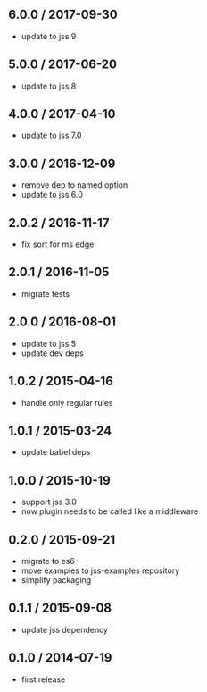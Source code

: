 ## 6.0.0 / 2017-09-30

- update to jss 9

## 5.0.0 / 2017-06-20

- update to jss 8

## 4.0.0 / 2017-04-10

- update to jss 7.0

## 3.0.0 / 2016-12-09

- remove dep to named option
- update to jss 6.0

## 2.0.2 / 2016-11-17

- fix sort for ms edge

## 2.0.1 / 2016-11-05

- migrate tests

## 2.0.0 / 2016-08-01

- update to jss 5
- update dev deps

## 1.0.2 / 2015-04-16

- handle only regular rules

## 1.0.1 / 2015-03-24

- update babel deps

## 1.0.0 / 2015-10-19

- support jss 3.0
- now plugin needs to be called like a middleware

## 0.2.0 / 2015-09-21

- migrate to es6
- move examples to jss-examples repository
- simplify packaging

## 0.1.1 / 2015-09-08

- update jss dependency

## 0.1.0 / 2014-07-19

- first release
